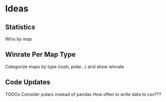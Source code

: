 # Ideas

## Statistics
Wins by map

## Winrate Per Map Type
Categorize maps by type (rush, poke...) and show winrate

## Code Updates
TODOs
Consider polars instead of pandas
How often to write data to csv???